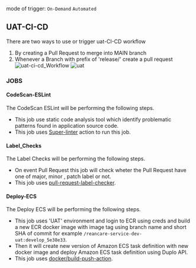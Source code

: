 mode of trigger: ```On-Demand``` ```Automated```
## UAT-CI-CD

There are two ways to use or trigger uat-CI-CD workflow
1. By creating a Pull Request to merge into MAIN branch
2. Whenever a Branch with prefix of 'release/' create a pull request
![uat-ci-cd_Workflow](https://github.com/REAN-Foundation/reancare-service/blob/feature/flow_documentation/assets/images/uat-ci-cd_workflow.png?raw=true)
![uat](https://github.com/REAN-Foundation/reancare-service/blob/feature/flow_documentation/assets/images/Uat-ci-cd_example.png?raw=true)

### JOBS

#### CodeScan-ESLint
The CodeScan ESLint will be performing the following steps.

* This job use static code analysis tool which identify problematic patterns found in application source code.
* This job uses [Super-linter](https://github.com/marketplace/actions/super-linter) action to run this job.

#### Label_Checks
The Label Checks will be performing the following steps.

* On event Pull Request this job will check wheter the Pull Request have one of major, minor , patch label or not.
* This job uses [pull-request-label-checker](https://github.com/marketplace/actions/label-checker-for-pull-requests). 

#### Deploy-ECS
The Deploy ECS will be performing the following steps.

* This job uses 'UAT' environment and login to ECR using creds and build a new ECR docker image with image tag using branch name and short SHA of commit for example ``` /reancare-service-dev-uat:develop_5e38e33 ```. 
* Then it will create new version of Amazon ECS task definition with new docker image and deploy Amazon ECS task definition using Duplo API.
* This job uses [docker/build-push-action](https://github.com/marketplace/actions/build-and-push-docker-images).
